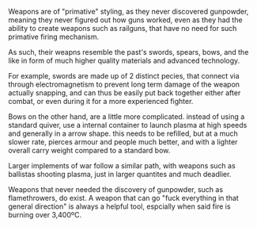 Weapons are of "primative" styling, as they never discovered gunpowder, meaning they never figured out how guns worked, even as they had the ability to create weapons such as railguns, that have no need for such primative firing mechanism.

As such, their weapns resemble the past's swords, spears, bows, and the like in form of much higher quality materials and advanced technology.

For example, swords are made up of 2 distinct pecies, that connect via through electromagnetism to prevent long term damage of the weapon actually snapping, and can thus be easily put back together either after combat, or even during it for a more experienced fighter.

Bows on the other hand, are a little more complicated. instead of using a standard quiver, use a internal container to launch plasma at high speeds and generally in a arrow shape. this needs to be refilled, but at a much slower rate, pierces armour and people much better, and with a lighter overall carry weight compared to a standard bow.

Larger implements of war follow a similar path, with weapons such as ballistas shooting plasma, just in larger quantites and much deadlier.

Weapons that never needed the discovery of gunpowder, such as flamethrowers, do exist. A weapon that can go "fuck everything in that general direction" is always a helpful tool, espcially when said fire is burning over 3,400ºC.

